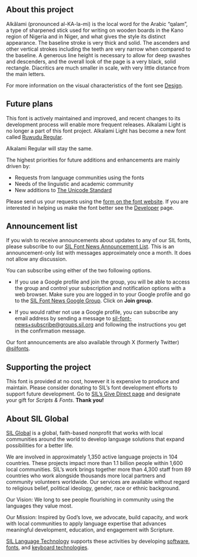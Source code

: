 
## About this project

Alkǎlami (pronounced al-KA-la-mi) is the local word for the Arabic “qalam”, a type of sharpened stick used for writing on wooden boards in the Kano region of Nigeria and in Niger, and what gives the style its distinct appearance. The baseline stroke is very thick and solid. The ascenders and other vertical strokes including the teeth are very narrow when compared to the baseline. A generous line height is necessary to allow for deep swashes and descenders, and the overall look of the page is a very black, solid rectangle. Diacritics are much smaller in scale, with very little distance from the main letters.

For more information on the visual characteristics of the font see [Design](design).


## Future plans

This font is actively maintained and improved, and recent changes to its development process will enable more frequent releases. Alkalami Light is no longer a part of this font project. Alkalami Light has become a new font called [Ruwudu Regular](https://github.com/silnrsi/font-ruwudu). 

Alkalami Regular will stay the same.

The highest priorities for future additions and enhancements are mainly driven by:

- Requests from language communities using the fonts
- Needs of the linguistic and academic community
- New additions to [The Unicode Standard](https://unicode.org/)

Please send us your requests using the [form on the font website](https://software.sil.org/alkalami/about/contact/). If you are interested in helping us make the font better see the [Developer](developer) page.

## Announcement list

If you wish to receive announcements about updates to any of our SIL fonts, please subscribe to our [SIL Font News Announcement List](https://groups.google.com/a/groups.sil.org/forum/#!forum/sil-font-news). This is an announcement-only list with messages approximately once a month. It does not allow any discussion.

You can subscribe using either of the two following options.

- If you use a Google profile and join the group, you will be able to access the group and control your subscription and notification options with a web browser. Make sure you are logged in to your Google profile and go to the [SIL Font News Google Group](https://groups.google.com/a/groups.sil.org/forum/#!forum/sil-font-news). Click on **Join group**.

- If you would rather not use a Google profile, you can subscribe any email address by sending a message to [sil-font-news+subscribe@groups.sil.org](mailto:sil-font-news+subscribe@groups.sil.org) and following the instructions you get in the confirmation message.

Our font announcements are also available through X (formerly Twitter) [@silfonts](https://x.com/silfonts).

## Supporting the project

This font is  provided at no cost, however it is expensive to produce and maintain. Please consider donating to SIL’s font development efforts to support future development. Go to [SIL’s Give Direct page](https://donate.givedirect.org/?cid=13536&n=206909) and designate your gift for _Scripts & Fonts_. **Thank you!** 

## About SIL Global

[SIL Global](https://www.sil.org/) is a global, faith-based nonprofit that works with local communities around the world to develop language solutions that expand possibilities for a better life. 

We are involved in approximately 1,350 active language projects in 104 countries. These projects impact more than 1.1 billion people within 1,600 local communities. SIL’s work brings together more than 4,300 staff from 89 countries who work alongside thousands more local partners and community volunteers worldwide. Our services are available without regard to religious belief, political ideology, gender, race or ethnic background.

Our Vision: We long to see people flourishing in community using the languages they value most. 

Our Mission: Inspired by God’s love, we advocate, build capacity, and work with local communities to apply language expertise that advances meaningful development, education, and engagement with Scripture.

[SIL Language Technology](https://software.sil.org/) supports these activities by developing [software](https://software.sil.org/products/), [fonts](https://software.sil.org/fonts/), and [keyboard technologies](https://keyman.com/).
